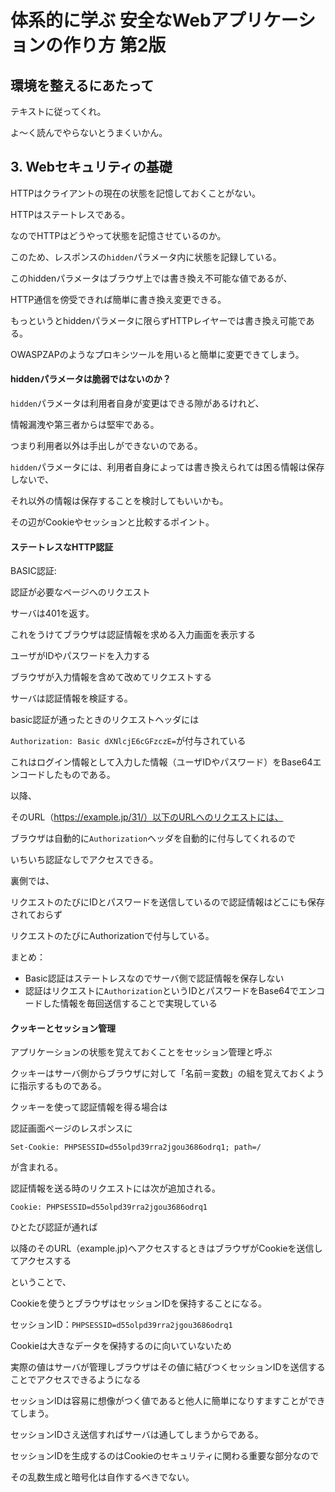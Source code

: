 # 体系的に学ぶ 安全なWebアプリケーションの作り方 第2版

## 環境を整えるにあたって

テキストに従ってくれ。

よ～く読んでやらないとうまくいかん。

## 3. Webセキュリティの基礎

HTTPはクライアントの現在の状態を記憶しておくことがない。

HTTPはステートレスである。

なのでHTTPはどうやって状態を記憶させているのか。

このため、レスポンスの`hidden`パラメータ内に状態を記録している。

このhiddenパラメータはブラウザ上では書き換え不可能な値であるが、

HTTP通信を傍受できれば簡単に書き換え変更できる。

もっというとhiddenパラメータに限らずHTTPレイヤーでは書き換え可能である。

OWASPZAPのようなプロキシツールを用いると簡単に変更できてしまう。

#### hiddenパラメータは脆弱ではないのか？

`hidden`パラメータは利用者自身が変更はできる隙があるけれど、

情報漏洩や第三者からは堅牢である。

つまり利用者以外は手出しができないのである。

`hidden`パラメータには、利用者自身によっては書き換えられては困る情報は保存しないで、

それ以外の情報は保存することを検討してもいいかも。

その辺がCookieやセッションと比較するポイント。

#### ステートレスなHTTP認証

BASIC認証:

認証が必要なページへのリクエスト

サーバは401を返す。

これをうけてブラウザは認証情報を求める入力画面を表示する

ユーザがIDやパスワードを入力する

ブラウザが入力情報を含めて改めてリクエストする

サーバは認証情報を検証する。

basic認証が通ったときのリクエストヘッダには

`Authorization: Basic dXNlcjE6cGFzczE=`が付与されている

これはログイン情報として入力した情報（ユーザIDやパスワード）をBase64エンコードしたものである。

以降、

そのURL（https://example.jp/31/）以下のURLへのリクエストには、

ブラウザは自動的に`Authorization`ヘッダを自動的に付与してくれるので

いちいち認証なしでアクセスできる。

裏側では、

リクエストのたびにIDとパスワードを送信しているので認証情報はどこにも保存されておらず

リクエストのたびにAuthorizationで付与している。

まとめ：

- Basic認証はステートレスなのでサーバ側で認証情報を保存しない
- 認証はリクエストに`Authorization`というIDとパスワードをBase64でエンコードした情報を毎回送信することで実現している


#### クッキーとセッション管理

アプリケーションの状態を覚えておくことをセッション管理と呼ぶ

クッキーはサーバ側からブラウザに対して「名前＝変数」の組を覚えておくように指示するものである。

クッキーを使って認証情報を得る場合は

認証画面ページのレスポンスに

`Set-Cookie: PHPSESSID=d55olpd39rra2jgou3686odrq1; path=/`

が含まれる。

認証情報を送る時のリクエストには次が追加される。

`Cookie: PHPSESSID=d55olpd39rra2jgou3686odrq1`

ひとたび認証が通れば

以降のそのURL（example.jp)へアクセスするときはブラウザがCookieを送信してアクセスする

ということで、

Cookieを使うとブラウザはセッションIDを保持することになる。

セッションID：`PHPSESSID=d55olpd39rra2jgou3686odrq1`

Cookieは大きなデータを保持するのに向いていないため

実際の値はサーバが管理しブラウザはその値に結びつくセッションIDを送信することでアクセスできるようになる

セッションIDは容易に想像がつく値であると他人に簡単になりすますことができてしまう。

セッションIDさえ送信すればサーバは通してしまうからである。

セッションIDを生成するのはCookieのセキュリティに関わる重要な部分なので

その乱数生成と暗号化は自作するべきでない。

